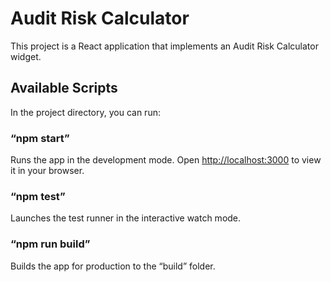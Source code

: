 # Audit Risk Calculator

This project is a React application that implements an Audit Risk Calculator widget.

## Available Scripts

In the project directory, you can run:

### “npm start”

Runs the app in the development mode. Open [http://localhost:3000](http://localhost:3000) to view it in your browser.

### “npm test”

Launches the test runner in the interactive watch mode.

### “npm run build”

Builds the app for production to the “build” folder.
